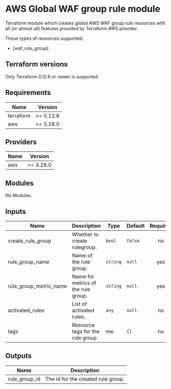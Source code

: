 # AWS Global WAF group rule module

Terraform module which creates global AWS WAF group rule resources with all (or almost all) features provided by Terraform AWS provider.

These types of resources supported:

* [waf_rule_group]

## Terraform versions

Only Terraform 0.12.6 or newer is supported.

## Requirements

| Name | Version |
|------|---------|
| terraform | >= 0.12.6 |
| aws | >= 3.28.0 |

## Providers

| Name | Version |
|------|---------|
| aws | >= 3.28.0 |

## Modules

No Modules.
## Inputs

| Name | Description | Type | Default | Required |
|------|-------------|------|---------|:--------:|
| create_rule_group | Whether to create rulegroup. | `bool` | `false` | no |
| rule_group_name | Name of the rule group. | `string` | `null` | yes |
| rule_group_metric_name | Name for metrics of the rule group. | `string` | `null` | yes |
| activated_rules | List of activated rules. | `any` | `null` | no |
| tags | Resource tags for the rule group | `map` | `{}` | no |
## Outputs

| Name | Description |
|------|-------------|
| rule\_group\_id | The id for the created rule group. |

